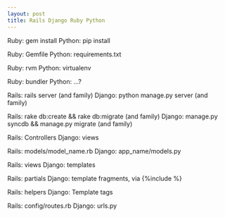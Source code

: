 ```yaml
---
layout: post
title: Rails Django Ruby Python
---
```


Ruby: gem install
Python: pip install

Ruby: Gemfile
Python: requirements.txt

Ruby: rvm
Python: virtualenv

Ruby: bundler
Python: ...?

Rails: rails server (and family)
Django: python manage.py server (and family)

Rails: rake db:create && rake db:migrate (and family)
Django: manage.py syncdb && manage.py migrate (and family)

Rails: Controllers
Django: views

Rails: models/model_name.rb
Django: app_name/models.py

Rails: views
Django: templates

Rails: partials
Django: template fragments, via {%include  %}

Rails: helpers
Django: Template tags

Rails: config/routes.rb
Django: urls.py

